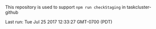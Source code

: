This repository is used to support `npm run checkStaging` in taskcluster-github

Last run: Tue Jul 25 2017 12:33:27 GMT-0700 (PDT)